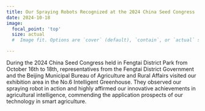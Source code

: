 ```yaml
---
title: Our Spraying Robots Recognized at the 2024 China Seed Congress
date: 2024-10-18
image:
  focal_point: 'top'
  size: actual
  #  Image fit. Options are `cover` (default), `contain`, or `actual` size.

---
```

During the 2024 China Seed Congress held in Fengtai District Park from October 16th to 18th, representatives from the Fengtai District Government and the Beijing Municipal Bureau of Agriculture and Rural Affairs visited our exhibition area in the No.6 Intelligent Greenhouse. They observed our spraying robot in action and highly affirmed our innovative achievements in agricultural intelligence, commending the application prospects of our technology in smart agriculture.



<!--more-->





